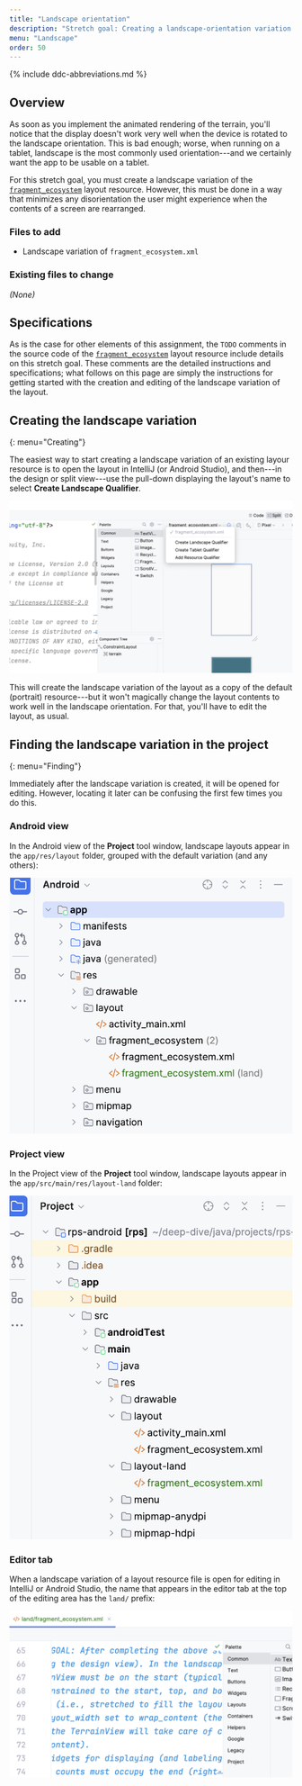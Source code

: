 ```yaml
---
title: "Landscape orientation"
description: "Stretch goal: Creating a landscape-orientation variation of <code>fragment_ecosystem</code> layout"
menu: "Landscape"
order: 50
---
```


{% include ddc-abbreviations.md %}

## Overview

As soon as you implement the animated rendering of the terrain, you'll notice that the display doesn't work very well when the device is rotated to the landscape orientation. This is bad enough; worse, when running on a tablet, landscape is the most commonly used orientation---and we certainly want the app to be usable on a tablet.

For this stretch goal, you must create a landscape variation of the [`fragment_ecosystem`](fragment-ecosystem.md) layout resource. However, this must be done in a way that minimizes any disorientation the user might experience when the contents of a screen are rearranged.  

### Files to add

* Landscape variation of `fragment_ecosystem.xml`

### Existing files to change

_(None)_

## Specifications

As is the case for other elements of this assignment, the `TODO` comments in the source code of the [`fragment_ecosystem`](fragment-ecosystem.md) layout resource include details on this stretch goal. These comments are the detailed instructions and specifications; what follows on this page are simply the instructions for getting started with the creation and editing of the landscape variation of the layout.

## Creating the landscape variation
{: menu="Creating"}

The easiest way to start creating a landscape variation of an existing layour resource is to open the layout in IntelliJ (or Android Studio), and then---in the design or split view---use the pull-down displaying the layout's name to select **Create Landscape Qualifier**. 

![Create lanscape qualifier](img/create-landscape.png)

This will create the landscape variation of the layout as a copy of the default (portrait) resource---but it won't magically change the layout contents to work well in the landscape orientation. For that, you'll have to edit the layout, as usual.

## Finding the landscape variation in the project
{: menu="Finding"}

Immediately after the landscape variation is created, it will be opened for editing. However, locating it later can be confusing the first few times you do this. 

### Android view

In the Android view of the **Project** tool window, landscape layouts appear in the `app/res/layout` folder, grouped with the default variation (and any others):

![Android view of layout variation](img/landscape-layout-android-view.png)

### Project view

In the Project view of the **Project** tool window, landscape layouts appear in the `app/src/main/res/layout-land` folder:

![Project view of layout variation](img/landscape-layout-project-view.png)

### Editor tab

When a landscape variation of a layout resource file is open for editing in IntelliJ or Android Studio, the name that appears in the editor tab at the top of the editing area has the `land/` prefix:

![Editor tab for layout variation](img/landscape-layout-tab.png)

